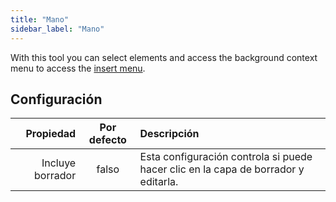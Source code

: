 ```yaml
---
title: "Mano"
sidebar_label: "Mano"
---
```



With this tool you can select elements and access the background context menu to access the [insert menu](../insert).

## Configuración

|        Propiedad | Por defecto | Descripción                                                                        |
| ----------------:|:-----------:|:---------------------------------------------------------------------------------- |
| Incluye borrador |    falso    | Esta configuración controla si puede hacer clic en la capa de borrador y editarla. |
